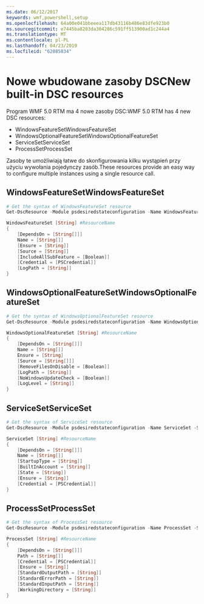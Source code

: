```yaml
---
ms.date: 06/12/2017
keywords: wmf,powershell,setup
ms.openlocfilehash: 64a00e041bbeeea117db43116b486e83dfe923b0
ms.sourcegitcommit: e7445ba8203da304286c591ff513900ad1c244a4
ms.translationtype: MT
ms.contentlocale: pl-PL
ms.lasthandoff: 04/23/2019
ms.locfileid: "62085834"
---
```

# <a name="new-built-in-dsc-resources"></a><span data-ttu-id="1f0f5-102">Nowe wbudowane zasoby DSC</span><span class="sxs-lookup"><span data-stu-id="1f0f5-102">New built-in DSC resources</span></span>

<span data-ttu-id="1f0f5-103">Program WMF 5.0 RTM ma 4 nowe zasoby DSC:</span><span class="sxs-lookup"><span data-stu-id="1f0f5-103">WMF 5.0 RTM has 4 new DSC resources:</span></span>
* <span data-ttu-id="1f0f5-104">WindowsFeatureSet</span><span class="sxs-lookup"><span data-stu-id="1f0f5-104">WindowsFeatureSet</span></span>
* <span data-ttu-id="1f0f5-105">WindowsOptionalFeatureSet</span><span class="sxs-lookup"><span data-stu-id="1f0f5-105">WindowsOptionalFeatureSet</span></span>
* <span data-ttu-id="1f0f5-106">ServiceSet</span><span class="sxs-lookup"><span data-stu-id="1f0f5-106">ServiceSet</span></span>
* <span data-ttu-id="1f0f5-107">ProcessSet</span><span class="sxs-lookup"><span data-stu-id="1f0f5-107">ProcessSet</span></span>

<span data-ttu-id="1f0f5-108">Zasoby te umożliwiają łatwe do skonfigurowania kilku wystąpień przy użyciu wywołania pojedynczy zasób.</span><span class="sxs-lookup"><span data-stu-id="1f0f5-108">These resources provide an easy way to configure multiple instances using a single resource call.</span></span>

## <a name="windowsfeatureset"></a><span data-ttu-id="1f0f5-109">WindowsFeatureSet</span><span class="sxs-lookup"><span data-stu-id="1f0f5-109">WindowsFeatureSet</span></span>

```powershell
# Get the syntax of WindowsFeatureSet resource
Get-DscResource -Module psdesiredstateconfiguration -Name WindowsFeatureSet -Syntax

WindowsFeatureSet [String] #ResourceName
{
    [DependsOn = [String[]]]
    Name = [String[]]
    [Ensure = [String]]
    [Source = [String]]
    [IncludeAllSubFeature = [Boolean]]
    [Credential = [PSCredential]]
    [LogPath = [String]]
}
```

## <a name="windowsoptionalfeatureset"></a><span data-ttu-id="1f0f5-110">WindowsOptionalFeatureSet</span><span class="sxs-lookup"><span data-stu-id="1f0f5-110">WindowsOptionalFeatureSet</span></span>

```powershell
# Get the syntax of WindowsOptionalFeatureSet resource
Get-DscResource -Module psdesiredstateconfiguration -Name WindowsOptionalFeatureSet -Syntax

WindowsOptionalFeatureSet [String] #ResourceName
{
    [DependsOn = [String[]]]
    Name = [String[]]
    Ensure = [String]
    [Source = [String[]]]
    [RemoveFilesOnDisable = [Boolean]]
    [LogPath = [String]]
    [NoWindowsUpdateCheck = [Boolean]]
    [LogLevel = [String]]
}
```

## <a name="serviceset"></a><span data-ttu-id="1f0f5-111">ServiceSet</span><span class="sxs-lookup"><span data-stu-id="1f0f5-111">ServiceSet</span></span>

```powershell
# Get the syntax of ServiceSet resource
Get-DscResource -Module psdesiredstateconfiguration -Name ServiceSet -Syntax

ServiceSet [String] #ResourceName
{
    [DependsOn = [String[]]]
    Name = [String[]]
    [StartupType = [String]]
    [BuiltInAccount = [String]]
    [State = [String]]
    [Ensure = [String]]
    [Credential = [PSCredential]]
}
```

## <a name="processset"></a><span data-ttu-id="1f0f5-112">ProcessSet</span><span class="sxs-lookup"><span data-stu-id="1f0f5-112">ProcessSet</span></span>

```powershell
# Get the syntax of ProcessSet resource
Get-DscResource -Module psdesiredstateconfiguration -Name ProcessSet -Syntax

ProcessSet [String] #ResourceName
{
    [DependsOn = [String[]]]
    Path = [String[]]
    [Credential = [PSCredential]]
    [Ensure = [String]]
    [StandardOutputPath = [String]]
    [StandardErrorPath = [String]]
    [StandardInputPath = [String]]
    [WorkingDirectory = [String]]
}
```
